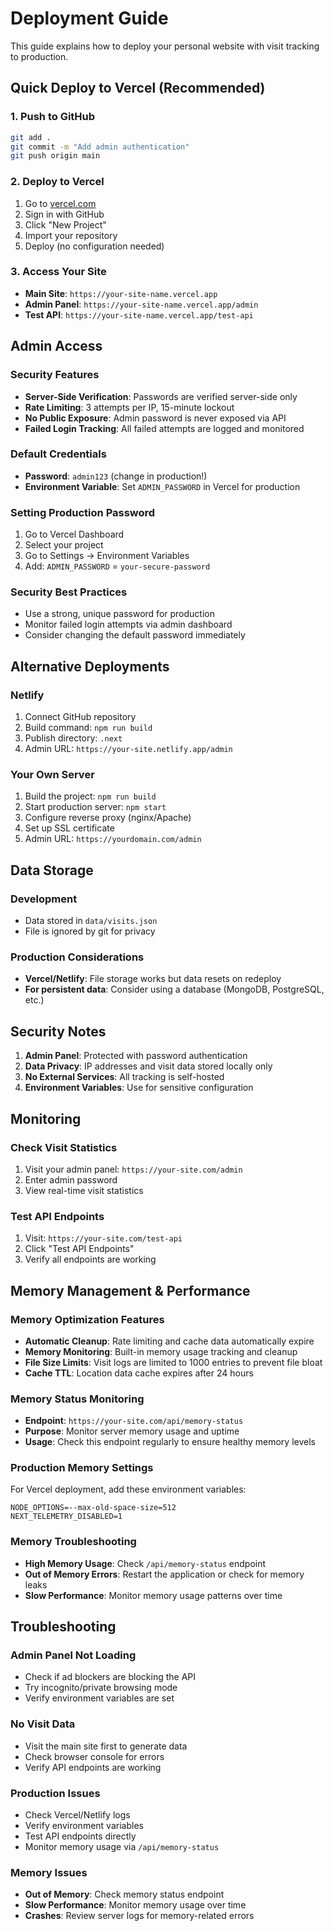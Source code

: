 # Deployment Guide

This guide explains how to deploy your personal website with visit tracking to production.

## Quick Deploy to Vercel (Recommended)

### 1. Push to GitHub
```bash
git add .
git commit -m "Add admin authentication"
git push origin main
```

### 2. Deploy to Vercel
1. Go to [vercel.com](https://vercel.com)
2. Sign in with GitHub
3. Click "New Project"
4. Import your repository
5. Deploy (no configuration needed)

### 3. Access Your Site
- **Main Site**: `https://your-site-name.vercel.app`
- **Admin Panel**: `https://your-site-name.vercel.app/admin`
- **Test API**: `https://your-site-name.vercel.app/test-api`

## Admin Access

### Security Features
- **Server-Side Verification**: Passwords are verified server-side only
- **Rate Limiting**: 3 attempts per IP, 15-minute lockout
- **No Public Exposure**: Admin password is never exposed via API
- **Failed Login Tracking**: All failed attempts are logged and monitored

### Default Credentials
- **Password**: `admin123` (change in production!)
- **Environment Variable**: Set `ADMIN_PASSWORD` in Vercel for production

### Setting Production Password
1. Go to Vercel Dashboard
2. Select your project
3. Go to Settings → Environment Variables
4. Add: `ADMIN_PASSWORD` = `your-secure-password`

### Security Best Practices
- Use a strong, unique password for production
- Monitor failed login attempts via admin dashboard
- Consider changing the default password immediately

## Alternative Deployments

### Netlify
1. Connect GitHub repository
2. Build command: `npm run build`
3. Publish directory: `.next`
4. Admin URL: `https://your-site.netlify.app/admin`

### Your Own Server
1. Build the project: `npm run build`
2. Start production server: `npm start`
3. Configure reverse proxy (nginx/Apache)
4. Set up SSL certificate
5. Admin URL: `https://yourdomain.com/admin`

## Data Storage

### Development
- Data stored in `data/visits.json`
- File is ignored by git for privacy

### Production Considerations
- **Vercel/Netlify**: File storage works but data resets on redeploy
- **For persistent data**: Consider using a database (MongoDB, PostgreSQL, etc.)

## Security Notes

1. **Admin Panel**: Protected with password authentication
2. **Data Privacy**: IP addresses and visit data stored locally only
3. **No External Services**: All tracking is self-hosted
4. **Environment Variables**: Use for sensitive configuration

## Monitoring

### Check Visit Statistics
1. Visit your admin panel: `https://your-site.com/admin`
2. Enter admin password
3. View real-time visit statistics

### Test API Endpoints
1. Visit: `https://your-site.com/test-api`
2. Click "Test API Endpoints"
3. Verify all endpoints are working

## Memory Management & Performance

### Memory Optimization Features
- **Automatic Cleanup**: Rate limiting and cache data automatically expire
- **Memory Monitoring**: Built-in memory usage tracking and cleanup
- **File Size Limits**: Visit logs are limited to 1000 entries to prevent file bloat
- **Cache TTL**: Location data cache expires after 24 hours

### Memory Status Monitoring
- **Endpoint**: `https://your-site.com/api/memory-status`
- **Purpose**: Monitor server memory usage and uptime
- **Usage**: Check this endpoint regularly to ensure healthy memory levels

### Production Memory Settings
For Vercel deployment, add these environment variables:
```
NODE_OPTIONS=--max-old-space-size=512
NEXT_TELEMETRY_DISABLED=1
```

### Memory Troubleshooting
- **High Memory Usage**: Check `/api/memory-status` endpoint
- **Out of Memory Errors**: Restart the application or check for memory leaks
- **Slow Performance**: Monitor memory usage patterns over time

## Troubleshooting

### Admin Panel Not Loading
- Check if ad blockers are blocking the API
- Try incognito/private browsing mode
- Verify environment variables are set

### No Visit Data
- Visit the main site first to generate data
- Check browser console for errors
- Verify API endpoints are working

### Production Issues
- Check Vercel/Netlify logs
- Verify environment variables
- Test API endpoints directly
- Monitor memory usage via `/api/memory-status`

### Memory Issues
- **Out of Memory**: Check memory status endpoint
- **Slow Performance**: Monitor memory usage over time
- **Crashes**: Review server logs for memory-related errors
